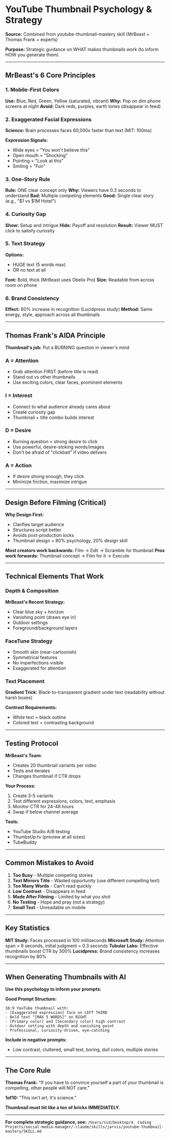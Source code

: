 # YouTube Thumbnail Psychology & Strategy

**Source:** Combined from youtube-thumbnail-mastery skill (MrBeast + Thomas Frank + experts)

**Purpose:** Strategic guidance on WHAT makes thumbnails work (to inform HOW you generate them)

---

## MrBeast's 6 Core Principles

### 1. Mobile-First Colors
**Use:** Blue, Red, Green, Yellow (saturated, vibrant)
**Why:** Pop on dim phone screens at night
**Avoid:** Dark reds, purples, earth tones (disappear in feed)

### 2. Exaggerated Facial Expressions
**Science:** Brain processes faces 60,000x faster than text (MIT: 100ms)

**Expression Signals:**
- Wide eyes = "You won't believe this"
- Open mouth = "Shocking"
- Pointing = "Look at this"
- Smiling = "Fun"

### 3. One-Story Rule
**Rule:** ONE clear concept only
**Why:** Viewers have 0.3 seconds to understand
**Bad:** Multiple competing elements
**Good:** Single clear story (e.g., "$1 vs $1M Hotel")

### 4. Curiosity Gap
**Show:** Setup and intrigue
**Hide:** Payoff and resolution
**Result:** Viewer MUST click to satisfy curiosity

### 5. Text Strategy
**Options:**
- HUGE text (5 words max)
- OR no text at all

**Font:** Bold, thick (MrBeast uses Obelix Pro)
**Size:** Readable from across room on phone

### 6. Brand Consistency
**Effect:** 80% increase in recognition (Lucidpress study)
**Method:** Same energy, style, approach across all thumbnails

---

## Thomas Frank's AIDA Principle

**Thumbnail's job:** Put a BURNING question in viewer's mind

### A = Attention
- Grab attention FIRST (before title is read)
- Stand out vs other thumbnails
- Use exciting colors, clear faces, prominent elements

### I = Interest
- Connect to what audience already cares about
- Create curiosity gap
- Thumbnail + title combo builds interest

### D = Desire
- Burning question = strong desire to click
- Use powerful, desire-stoking words/images
- Don't be afraid of "clickbait" if video delivers

### A = Action
- If desire strong enough, they click
- Minimize friction, maximize intrigue

---

## Design Before Filming (Critical)

**Why Design First:**
- Clarifies target audience
- Structures script better
- Avoids post-production locks
- Thumbnail design = 80% psychology, 20% design skill

**Most creators work backwards:** Film → Edit → Scramble for thumbnail
**Pros work forwards:** Thumbnail concept → Film for it → Execute

---

## Technical Elements That Work

### Depth & Composition
**MrBeast's Recent Strategy:**
- Clear blue sky + horizon
- Vanishing point (draws eye in)
- Outdoor settings
- Foreground/background layers

### FaceTune Strategy
- Smooth skin (near-cartoonish)
- Symmetrical features
- No imperfections visible
- Exaggerated for attention

### Text Placement
**Gradient Trick:** Black-to-transparent gradient under text (readability without harsh boxes)

**Contrast Requirements:**
- White text = black outline
- Colored text = contrasting background

---

## Testing Protocol

**MrBeast's Team:**
- Creates 20 thumbnail variants per video
- Tests and iterates
- Changes thumbnail if CTR drops

**Your Process:**
1. Create 3-5 variants
2. Test different expressions, colors, text, emphasis
3. Monitor CTR for 24-48 hours
4. Swap if below channel average

**Tools:**
- YouTube Studio A/B testing
- ThumbsUp.tv (preview at all sizes)
- TubeBuddy

---

## Common Mistakes to Avoid

1. **Too Busy** - Multiple competing stories
2. **Text Mirrors Title** - Wasted opportunity (use different compelling text)
3. **Too Many Words** - Can't read quickly
4. **Low Contrast** - Disappears in feed
5. **Made After Filming** - Limited by what you shot
6. **No Testing** - Hope and pray (not a strategy)
7. **Small Text** - Unreadable on mobile

---

## Key Statistics

**MIT Study:** Faces processed in 100 milliseconds
**Microsoft Study:** Attention span = 8 seconds, initial judgment = 0.3 seconds
**Tubular Labs:** Effective thumbnails boost CTR by 300%
**Lucidpress:** Brand consistency increases recognition by 80%

---

## When Generating Thumbnails with AI

**Use this psychology to inform your prompts:**

**Good Prompt Structure:**
```
16:9 YouTube thumbnail with:
- [Exaggerated expression] face on LEFT THIRD
- Bold text "[MAX 5 WORDS]" on RIGHT
- [Primary color] and [Secondary color] high contrast
- Outdoor setting with depth and vanishing point
- Professional, curiosity-driven, eye-catching
```

**Include in negative prompts:**
- Low contrast, cluttered, small text, boring, dull colors, multiple stories

---

## The Core Rule

**Thomas Frank:** "If you have to convince yourself a part of your thumbnail is compelling, other people will NOT care."

**1of10:** "This isn't art, it's science."

**Thumbnail must hit like a ton of bricks IMMEDIATELY.**

---

**For complete strategic guidance, see:**
`/Users/sid/Desktop/4. Coding Projects/social-media-manager/.claude/skills/jarvis/youtube-thumbnail-mastery/SKILL.md`
